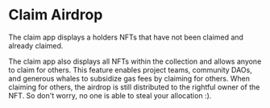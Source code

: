 # Claim Airdrop

The claim app displays a holders NFTs that have not been claimed and already claimed.

The claim app also displays all NFTs within the collection and allows anyone to claim for others. This feature enables project teams, community DAOs, and generous whales to subsidize gas fees by claiming for others. When claiming for others, the airdrop is still distributed to the rightful owner of the NFT. So don't worry, no one is able to steal your allocation :).
